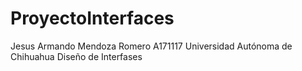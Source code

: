 # ProyectoInterfaces
Jesus Armando Mendoza Romero A171117 Universidad Autónoma de Chihuahua Diseño de Interfases
